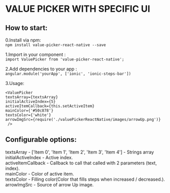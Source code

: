 VALUE PICKER WITH SPECIFIC UI
================================

How to start:
---------------------------------
0.Install via npm: <br />
```npm install value-picker-react-native --save```

1.Import in your component : <br />
    ```import ValuePicker from 'value-picker-react-native';```

2.Add dependencies to your app : <br />
   ```angular.module('yourApp', ['ionic', 'ionic-steps-bar'])```

3.Usage: <br />

```<ValuePicker```<br />
    ```textsArray={textsArray}```<br />
    ```initialActiveIndex={5}```<br />
    ```activeItemCallback={this.setActiveItem}```<br />
    ```mainColor={'#50c878'}```<br />
    ```textsColor={'white'}```<br />
    ```arrowImgSrc={require('./valuePickerReactNative/images/arrowUp.png')}```<br />
``` />```<br />


Configurable options:
---------------------------------
textsArray         - ['Item 0', 'Item 1', 'Item 2', 'Item 3', 'Item 4'] - Strings array <br />
initialActiveIndex - Active index.<br />
activeItemCallback - Callback to call that called with 2 parameters (text, index).<br />
mainColor          - Color of active item.<br />
textsColor         - Filling color(Color that fills steps when increased / decreased.).<br />
arrowImgSrc        - Source of arrow Up image.<br />
